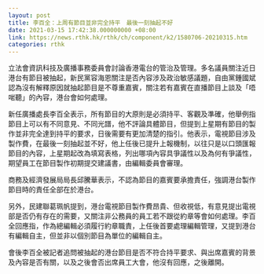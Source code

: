 ```yaml
---
layout: post
title: 李百全：上周有節目並非完全持平　最後一刻抽起不好
date: 2021-03-15 17:42:38.000000000 +08:00
link: https://news.rthk.hk/rthk/ch/component/k2/1580706-20210315.htm
categories: rthk
---
```


立法會資訊科技及廣播事務委員會討論香港電台的管治及管理。多名議員關注近日港台有節目被抽起，新民黨容海恩關注是否內容涉及政治敏感議題，自由黨鍾國斌認為沒有解釋原因就抽起節目是不尊重嘉賓，關注若有嘉賓在直播節目上談及「唔啱聽」的內容，港台會如何處理。

新任廣播處長李百全表示，所有節目的大原則是必須持平、客觀及準確，他舉例指節目上可以有不同意見、不同光譜，他不評論具體節目，但提到上星期有節目的製作並非完全達到持平的要求，日後需要有更加清楚的指引。他表示，電視節目涉及製作費，在最後一刻抽起並不好，他上任後已提升上報機制，以往只是以口頭匯報節目的內容，上星期起改為填寫表格，列出哪項內容具爭議性以及為何有爭議性，期望員工在節目製作初期提交建議書，由編輯委員會審理。

商務及經濟發展局局長邱騰華表示，不認為節目的嘉賓要承擔責任，強調港台製作節目時的責任全部在於港台。

另外，民建聯葛珮帆提到，港台電視節目製作費昂貴、但收視低，有意見提出電視部是否仍有存在的需要，又關注非公務員的員工若不跟從約章等會如何處理。李百全回應指，作為總編輯必須履行約章職責，上任後首要處理編輯管理，又提到港台有編輯自主，但並非以個別節目為單位的編輯自主。

會後李百全被記者追問被抽起的港台節目是否不符合持平要求、與出席嘉賓的背景及內容是否有關，以及之後會否出席員工大會，他沒有回應，之後離開。

